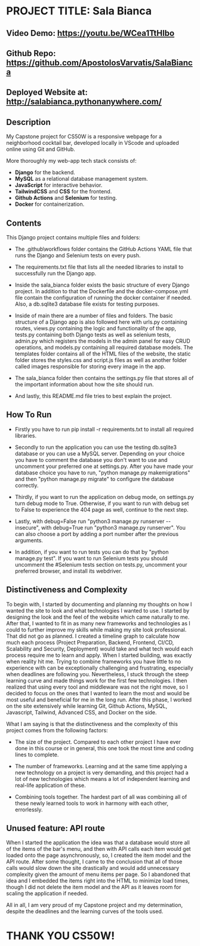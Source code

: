 # PROJECT TITLE: Sala Bianca
## Video Demo:  https://youtu.be/WCea1TtHlbo
## Github Repo: https://github.com/ApostolosVarvatis/SalaBianca
## Deployed Website at: http://salabianca.pythonanywhere.com/
## Description
My Capstone project for CS50W is a responsive webpage for a neighborhood cocktail bar, developed locally in VScode and uploaded online using Git and GitHub.

More thoroughly my web-app tech stack consists of:
- **Django** for the backend.
- **MySQL** as a relational database management system.
- **JavaScript** for interactive behavior.
- **TailwindCSS** and **CSS** for the frontend.
- **Github Actions** and **Selenium** for testing.
- **Docker** for containerization.


## Contents

This Django project contains multiple files and folders:

- The .github\workflows folder contains the GitHub Actions YAML file that runs the Django and Selenium tests on every push.

- The requirements.txt file that lists all the needed libraries to install to successfully run the Django app.

- Inside the sala_bianca folder exists the basic structure of every Django project. In addition to that the Dockerfile and the docker-compose.yml file contain the configuration of running the docker container if needed. Also, a db.sqlite3 database file exists for testing purposes.

- Inside of main there are a number of files and folders. The basic structure of a Django app is also followed here with urls.py containing routes, views.py containing the logic and functionality of the app, tests.py containing both Django tests as well as selenium tests, admin.py which registers the models in the admin panel for easy CRUD operations, and models.py containing all required database models. The templates folder contains all of the HTML files of the website, the static folder stores the styles.css and script.js files as well as another folder called images responsible for storing every image in the app.

- The sala_bianca folder then contains the settings.py file that stores all of the important information about how the site should run.

- And lastly, this README.md file tries to best explain the project.


## How To Run

- Firstly you have to run pip install -r requirements.txt to install all required libraries. 

- Secondly to run the application you can use the testing db.sqlite3 database or you can use a MySQL server. Depending on your choice you have to comment the database you don't want to use and uncomment your preferred one at settings.py. After you have made your database choice you have to run, "python manage.py makemigrations" and then "python manage.py migrate" to configure the database correctly.

- Thirdly, if you want to run the application on debug mode, on settings.py turn debug mode to True. Otherwise, if you want to run with debug set to False to experience the 404 page as well, continue to the next step.

- Lastly, with debug=False run "python3 manage.py runserver --insecure", with debug=True run "python3 manage.py runserver". You can also choose a port by adding a port number after the previous arguments.

- In addition, if you want to run tests you can do that by "python manage.py test". If you want to run Selenium tests you should uncomment the #Selenium tests section on tests.py, uncomment your preferred browser, and install its webdriver.


## Distinctiveness and Complexity

To begin with, I started by documenting and planning my thoughts on how I wanted the site to look and what technologies I wanted to use. I started by designing the look and the feel of the website which came naturally to me. After that, I wanted to fit in as many new frameworks and technologies as I could to further improve my skills while making my site look professional. That did not go as planned. I created a timeline graph to calculate how much each process (Project Preparation, Backend, Frontend, CI/CD, Scalability and Security, Deployment) would take and what tech would each process require me to learn and apply. When I started building, was exactly when reality hit me. Trying to combine frameworks you have little to no experience with can be exceptionally challenging and frustrating, especially when deadlines are following you. Nevertheless, I stuck through the steep learning curve and made things work for the first few technologies. I then realized that using every tool and middleware was not the right move, so I decided to focus on the ones that I wanted to learn the most and would be most useful and beneficial for me in the long run. After this phase, I worked on the site extensively while learning Git, Github Actions, MySQL, Javascript, Tailwind, Advanced CSS, and Docker on the side.

What I am saying is that the distinctiveness and the complexity of this project comes from the following factors:
- The size of the project. Compared to each other project I have ever done in this course or in general, this one took the most time and coding lines to complete.

- The number of frameworks. Learning and at the same time applying a new technology on a project is very demanding, and this project had a lot of new technologies which means a lot of independent learning and real-life application of these. 

- Combining tools together. The hardest part of all was combining all of these newly learned tools to work in harmony with each other, errorlessly.


## Unused feature: API route

When I started the application the idea was that a database would store all of the items of the bar's menu, and then with API calls each item would get loaded onto the page asynchronously, so, I created the item model and the API route. After some thought, I came to the conclusion that all of those calls would slow down the site drastically and would add unnecessary complexity given the amount of menu items per page. So I abandoned that idea and I embedded the items right into the HTML to minimize load times, though I did not delete the item model and the API as it leaves room for scaling the application if needed.
    

All in all, I am very proud of my Capstone project and my determination, despite the deadlines and the learning curves of the tools used.

# THANK YOU CS50W!
